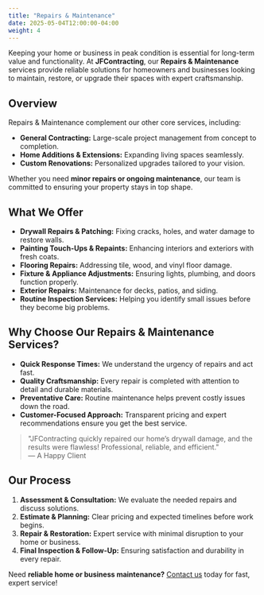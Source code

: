 ```yaml
---
title: "Repairs & Maintenance"
date: 2025-05-04T12:00:00-04:00
weight: 4
---
```


Keeping your home or business in peak condition is essential for long-term value and functionality. At **JFContracting**, our **Repairs & Maintenance** services provide reliable solutions for homeowners and businesses looking to maintain, restore, or upgrade their spaces with expert craftsmanship.

## Overview

Repairs & Maintenance complement our other core services, including:
- **General Contracting:** Large-scale project management from concept to completion.
- **Home Additions & Extensions:** Expanding living spaces seamlessly.
- **Custom Renovations:** Personalized upgrades tailored to your vision.

Whether you need **minor repairs or ongoing maintenance**, our team is committed to ensuring your property stays in top shape.

## What We Offer

- **Drywall Repairs & Patching:** Fixing cracks, holes, and water damage to restore walls.  
- **Painting Touch-Ups & Repaints:** Enhancing interiors and exteriors with fresh coats.  
- **Flooring Repairs:** Addressing tile, wood, and vinyl floor damage.  
- **Fixture & Appliance Adjustments:** Ensuring lights, plumbing, and doors function properly.  
- **Exterior Repairs:** Maintenance for decks, patios, and siding.  
- **Routine Inspection Services:** Helping you identify small issues before they become big problems.  

## Why Choose Our Repairs & Maintenance Services?

- **Quick Response Times:** We understand the urgency of repairs and act fast.  
- **Quality Craftsmanship:** Every repair is completed with attention to detail and durable materials.  
- **Preventative Care:** Routine maintenance helps prevent costly issues down the road.  
- **Customer-Focused Approach:** Transparent pricing and expert recommendations ensure you get the best service.

> "JFContracting quickly repaired our home’s drywall damage, and the results were flawless! Professional, reliable, and efficient."  
> — A Happy Client

## Our Process

1. **Assessment & Consultation:** We evaluate the needed repairs and discuss solutions.  
2. **Estimate & Planning:** Clear pricing and expected timelines before work begins.  
3. **Repair & Restoration:** Expert service with minimal disruption to your home or business.  
4. **Final Inspection & Follow-Up:** Ensuring satisfaction and durability in every repair.

Need **reliable home or business maintenance?** [Contact us](mailto:info@jfcontracting.biz) today for fast, expert service!
